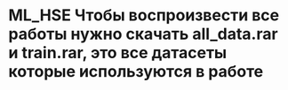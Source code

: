 # ML_HSE Чтобы воспроизвести все работы нужно скачать all_data.rar и train.rar, это все датасеты которые используются в работе
